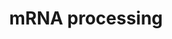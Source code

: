 ---
annotations:
- id: PW:0001073
  parent: regulatory pathway
  type: Pathway Ontology
  value: spliceosome pathway
authors:
- Nsalomonis
- MaintBot
- AlexanderPico
- Thomas
- Khanspers
- Ddigles
- Cizar
- Fehrhart
description: 'Adapted from Reactome, see: [http://www.reactome.org/cgi-bin/eventbrowser_st_id?ST_ID=REACT_1675.1
  REACT 1675.1]  This process describes the conversion of precursor messenger RNA
  into mature messenger RNA (mRNA). The pre-mRNA molecule undergoes three main modifications.
  These modifications are 5'' capping, 3'' polyadenylation, and RNA splicing, which
  occur in the cell nucleus before the RNA is translated.  5'' Capping: Capping of
  the pre-mRNA involves the addition of 7-methylguanosine (m7G) to the 5'' end. The
  cap protects the 5'' end of the primary RNA transcript from attack by ribonucleases
  that have specificity to the 3''5'' phosphodiester bonds.  3'' Processing: The pre-mRNA
  processing at the 3'' end of the RNA molecule involves cleavage of its 3'' end and
  then the addition of about 200 adenine residues to form a poly(A) tail. As the poly(A)
  tails is synthesised, it binds multiple copies of poly(A) binding protein, which
  protects the 3''end from ribonuclease digestion.  Splicing: RNA splicing is the
  process by which introns, regions of RNA that do not code for protein, are removed
  from the pre-mRNA and the remaining exons connected to re-form a single continuous
  molecule.  Description adapted from Wikipedia: http://en.wikipedia.org/wiki/Post-transcriptional_modification'
last-edited: 2022-05-18
organisms:
- Mus musculus
redirect_from:
- /index.php/Pathway:WP310
- /instance/WP310
- /instance/WP310_rr122791
revision: r122791
schema-jsonld:
- '@context': https://schema.org/
  '@id': https://wikipathways.github.io/pathways/WP310.html
  '@type': Dataset
  creator:
    '@type': Organization
    name: WikiPathways
  description: 'Adapted from Reactome, see: [http://www.reactome.org/cgi-bin/eventbrowser_st_id?ST_ID=REACT_1675.1
    REACT 1675.1]  This process describes the conversion of precursor messenger RNA
    into mature messenger RNA (mRNA). The pre-mRNA molecule undergoes three main modifications.
    These modifications are 5'' capping, 3'' polyadenylation, and RNA splicing, which
    occur in the cell nucleus before the RNA is translated.  5'' Capping: Capping
    of the pre-mRNA involves the addition of 7-methylguanosine (m7G) to the 5'' end.
    The cap protects the 5'' end of the primary RNA transcript from attack by ribonucleases
    that have specificity to the 3''5'' phosphodiester bonds.  3'' Processing: The
    pre-mRNA processing at the 3'' end of the RNA molecule involves cleavage of its
    3'' end and then the addition of about 200 adenine residues to form a poly(A)
    tail. As the poly(A) tails is synthesised, it binds multiple copies of poly(A)
    binding protein, which protects the 3''end from ribonuclease digestion.  Splicing:
    RNA splicing is the process by which introns, regions of RNA that do not code
    for protein, are removed from the pre-mRNA and the remaining exons connected to
    re-form a single continuous molecule.  Description adapted from Wikipedia: http://en.wikipedia.org/wiki/Post-transcriptional_modification'
  keywords:
  - 0610009C03Rik
  - 0610009D07Rik
  - 0610009J05Rik
  - 0610033I05Rik
  - 0710005M24Rik
  - 1110017C15Rik
  - 1110033J19Rik
  - 1110034O07Rik
  - 1110037F02Rik
  - 1190002L16Rik
  - 1190005F20Rik
  - 1200009B18Rik
  - 1300006N24Rik
  - 1500011J06Rik
  - 1500012C14Rik
  - 1600023H17Rik
  - 1700003D06Rik
  - 1700009P03Rik
  - 1700012H05Rik
  - 1700025B16Rik
  - 1700047G05Rik
  - 1700095D18Rik
  - 1810035L17Rik
  - 1810036A22Rik
  - 1810036E18Rik
  - 2010003O18Rik
  - 2010300K22Rik
  - 2010319N22Rik
  - 2210008M09Rik
  - 2310046H11Rik
  - 2400002F11Rik
  - 2410003C20Rik
  - 2410013L13Rik
  - 2410104I19Rik
  - 2410112D09Rik
  - 2600011C06Rik
  - 2600016C11Rik
  - 2600016F06Rik
  - 2610015J01Rik
  - 2610020N02Rik
  - 2610023M21Rik
  - 2610024A01Rik
  - 2610027L16Rik
  - 2610031L17Rik
  - 2610101N10Rik
  - 2610102M01Rik
  - 2610209F03Rik
  - 2610317D23Rik
  - 2700028P07Rik
  - 2700077B20Rik
  - 2700088M22Rik
  - 2810028N01Rik
  - 2810036M01Rik
  - 2810055E05Rik
  - 2810411C16Rik
  - 2810441O16Rik
  - 2810442I21Rik
  - 3000004N20Rik
  - 3100004P22Rik
  - 3110061K15Rik
  - 3200001K10Rik
  - 3830425H19Rik
  - 4632417O19Rik
  - 4921506I22Rik
  - 4922503N01Rik
  - 4930422M05Rik
  - 4930429A22Rik
  - 4930506D01Rik
  - 4930517K11Rik
  - 4930534J06Rik
  - 4930554P13Rik
  - 4930562C03Rik
  - 4930565A21Rik
  - 4932422E22Rik
  - 4932422M17Rik
  - 4932702K14Rik
  - 5031411E02Rik
  - 5330419I02Rik
  - 5730453I16Rik
  - 5730555F13Rik
  - 5730557B15Rik
  - 5730557H03Rik
  - 6330548G22Rik
  - 6720478K01Rik
  - 8030431D03Rik
  - 9130414A06Rik
  - 9430070C08Rik
  - 9530027K23Rik
  - 9630048M01Rik
  - A130095G20Rik
  - AA407033
  - AA522010
  - AA589495
  - AI043106
  - AI194270
  - AI255183
  - AI255207
  - AI255212
  - AI255215
  - AI255219
  - AI255230
  - AI255750
  - AI255840
  - AI255847
  - AI256346
  - AI256354
  - AI314192
  - AI447568
  - AI462171
  - AI462438
  - AI467299
  - AI503051
  - AI504630
  - AI642080
  - AI843301
  - AI844780
  - AL022933
  - AU023006
  - AU045931
  - AW049977
  - AW107884
  - AW260507
  - AW553050
  - Abcb4
  - Acin1
  - Aco1
  - Adam5
  - Adar
  - Adarb2
  - Adat1
  - Afg3l1
  - Afg3l2
  - Akap1
  - Auh
  - B230118G17Rik
  - B230333C21Rik
  - B930007L02Rik
  - BB131279
  - BC013481
  - Bard1
  - Bat1a
  - Bclaf1
  - Bicc1
  - Boll
  - Brca1
  - Brunol4
  - Brunol6
  - C230097K14Rik
  - C330027G06Rik
  - C430048L16Rik
  - C79783
  - C80672
  - C85084
  - Cd2bp2
  - Cdc40
  - Cdk9
  - Cirbp
  - Ciz1
  - Clk1
  - Clk2
  - Clk3
  - Clk4
  - Cnot4
  - Col4a3
  - Cova1
  - Cpeb1
  - Cpeb3
  - Cpeb4
  - Cpsf1
  - Cpsf2
  - Cpsf3
  - Cpsf4
  - Cpsf5
  - Csad
  - Cstf1
  - Cstf2
  - Cstf2t
  - Cstf3
  - Cugbp1
  - Cugbp2
  - Cyp4f18
  - D11Ertd730e
  - D12Mgi40
  - D12Mgi43
  - D15Ertd119e
  - D19Bwg1357e
  - D1Pas1
  - D1Pas1-rs1
  - D230005D02Rik
  - D330023I21Rik
  - D3Jfr1
  - D5Ertd700e
  - D830027H13Rik
  - D8Ertd233e
  - D9Mgi24
  - Dazap1
  - Dazl
  - Ddx1
  - Ddx19a
  - Ddx19b
  - Ddx20
  - Ddx21
  - Ddx24
  - Ddx25
  - Ddx39
  - Ddx3x
  - Ddx4
  - Ddx41
  - Ddx48
  - Ddx5
  - Ddx56
  - Ddx6
  - Dhx15
  - Dhx16
  - Dhx38
  - Dhx8
  - Dhx9
  - Dicer1
  - Dkc1
  - Dnajc8
  - Dnd1
  - Eif3s4
  - Eif3s9
  - Eif4a2
  - Eif4e
  - Eif4e2
  - Eif4e3
  - Eif4g2
  - Eif4g3
  - Elavl1
  - Elavl2
  - Elavl3
  - Elavl4
  - Eral1
  - Ewsr1
  - Exosc4
  - Exosc5
  - Exosc7
  - Exosc8
  - Exosc9
  - Fbl
  - Fmr1
  - Fnbp3
  - Fus
  - Fusip1
  - Fxr1h
  - Fxr2h
  - G3bp2-pending
  - G430095G15Rik
  - Ggcx
  - Grsf1
  - H2-Bf
  - Hdp
  - Hnrpa0
  - Hnrpa1
  - Hnrpa2b1
  - Hnrpa3
  - Hnrpab
  - Hnrpc
  - Hnrpd
  - Hnrpdl
  - Hnrpf
  - Hnrph1
  - Hnrph2
  - Hnrpk
  - Hnrpl
  - Hnrpll
  - Hnrpm
  - Hnrpr
  - Hnrpu
  - Hrmt1l1
  - Hrmt1l2
  - Htatsf1
  - Htf9c
  - Igf2bp1
  - Igf2bp3
  - Ilf3
  - Ilkap
  - Imp4
  - LSMD1_MOUSE
  - Lgtn
  - Lrrn6a
  - Lsm1
  - Lsm11
  - Lsm2
  - Lsm4
  - Lsm7
  - Lsm8
  - MGI:1336880
  - MGI:1351465
  - MGI:1926224
  - MGI:2387367
  - MGI:2661424
  - Matr3
  - Matr3-ps1
  - Matr3-ps2
  - Mbnl1
  - Mettl3
  - Mki67ip
  - Mrpl11
  - Mrpl23
  - Mrps28
  - Msi1h
  - Msi2h
  - Myef2
  - Ncbp1
  - Ncbp2
  - Ncl
  - Nhp2l1
  - Nol8
  - Nono
  - Npm1
  - Nsap1l-pending
  - Nsep1
  - Nufip1
  - Nxf1
  - Nxf7
  - Oas1a
  - Oas1b
  - Oas1g
  - Oas2
  - Oas3
  - Oasl2
  - PRP17_MOUSE
  - Pabpc1
  - Pabpc2
  - Pabpc4
  - Pabpc5
  - Pabpn1
  - Papola
  - Papolb
  - Papolg
  - Park7
  - Pcbp1
  - Pcbp2
  - Pcbp3
  - Pcbp4
  - Pcolce
  - Phf5a
  - Poldip3
  - Polr2a
  - Polr2g
  - Ppargc1a
  - Ppargc1b
  - Ppie
  - Ppil4
  - Ppm1g
  - Ppp1r14b
  - Ppp1r8
  - Prkr
  - Prpf18
  - Prpf3
  - Prpf4
  - Prpf4b
  - Prpf8
  - Pskh1
  - Pspc1
  - Ptbp1
  - Ptbp2
  - Pum1
  - Pum2
  - Qk
  - Rad21
  - Rad52b
  - Rae1
  - Raly
  - Rbed1
  - Rbm10
  - Rbm11
  - Rbm12
  - Rbm13
  - Rbm14
  - Rbm15b
  - Rbm16
  - Rbm17
  - Rbm18
  - Rbm19
  - Rbm21
  - Rbm22
  - Rbm28
  - Rbm3
  - Rbm31y
  - Rbm4
  - Rbm5
  - Rbm6
  - Rbm7
  - Rbm8a
  - Rbm9
  - Rbms1
  - Rbms2
  - Rbms3
  - Rbmx
  - Rbmx2
  - Rbmxrt
  - Rbmy1a1
  - Rbpms
  - Rbpms2
  - Rdbp
  - Refbp2
  - Rnaseh2a
  - Rnasel
  - Rnaset2
  - Rngtt
  - Rnmt
  - Rnmtl1
  - Rnpc1
  - Rnpc2
  - Rnpep
  - Rnpepl1
  - Rnps1
  - Rnu108
  - Rnu11
  - Rnu12
  - Rnu1a1
  - Rnu1a2
  - Rnu1b1
  - Rnu1b2
  - Rnu1b6
  - Rnu2
  - Rnu6
  - Rod1
  - Rpl11
  - Rpl12
  - Rpl19
  - Rpl22
  - Rpl26
  - Rpl32
  - Rpl37
  - Rpl38
  - Rpl39
  - Rpl7
  - Rpl8
  - Rpl9
  - Rpp14
  - Rps11
  - Rps13
  - Rps14
  - Rps20
  - Rps23
  - Rps24
  - Rps27
  - Rps28
  - Rps29
  - Rps4x
  - Rps6
  - Rps7
  - Rps9
  - Safb2
  - Sart3
  - Sbno1
  - Sca1
  - Scye1
  - Secisbp2
  - Sf3a1
  - Sf3a2
  - Sf3a3
  - Sf3b1
  - Sf3b2
  - Sf3b3
  - Sf3b4
  - Sf3b5
  - Sf4
  - Sfpq
  - Sfrs1
  - Sfrs10
  - Sfrs11
  - Sfrs12
  - Sfrs14
  - Sfrs16
  - Sfrs2
  - Sfrs3
  - Sfrs4
  - Sfrs5
  - Sfrs6
  - Sfrs7
  - Sfrs8
  - Sfrs9
  - Slbp
  - Slc25a4
  - Slc6a8
  - Smc1l1
  - Smn1
  - Snrp1c
  - Snrp70
  - Snrpa
  - Snrpa1
  - Snrpb
  - Snrpb2
  - Snrpd1
  - Snrpd2
  - Snrpd3
  - Snrpe
  - Snrpf
  - Snrpg
  - Snrpn
  - Son
  - Spen
  - Spop
  - Srp14
  - Srp19
  - Srp54
  - Srp68
  - Srp9
  - Srpk1
  - Srpk2
  - Srrm1
  - Ssa2
  - Ssb
  - Stau1
  - Supt5h
  - Syncrip
  - Synj2
  - Taf15
  - Tarbp2
  - Tardbp
  - Tdrd7
  - Tenr
  - Tert
  - Thoc4
  - Tia1
  - Tiaf1
  - Tial1
  - Tlr5
  - Tmed10
  - Tnrc4
  - Tnrc6c
  - Traf6
  - Trim21
  - Tsn
  - Ttc14
  - Txnl4
  - U2af1
  - U2af1-rs1
  - U2af1-rs2
  - U2af2
  - Uhmk1
  - V1rc17
  - Wbp4
  - Wbscr1
  - Wdr55
  - Wdr9
  - Xrn2
  - Zbp1
  - Zfml
  - Zfp346
  - Zfp385
  - Zfp622
  - Zmat2
  license: CC0
  name: mRNA processing
seo: CreativeWork
title: mRNA processing
wpid: WP310
---